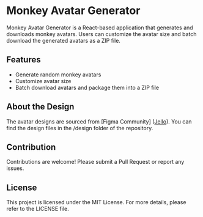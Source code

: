# Monkey Avatar Generator

Monkey Avatar Generator is a React-based application that generates and downloads monkey avatars. Users can customize the avatar size and batch download the generated avatars as a ZIP file.

## Features

- Generate random monkey avatars
- Customize avatar size
- Batch download avatars and package them into a ZIP file

## About the Design

The avatar designs are sourced from [Figma Community] ([Jello](https://www.figma.com/community/file/1070732790145853382/monkey-kingdom-nft-avatar-generator)). You can find the design files in the /design folder of the repository.

## Contribution

Contributions are welcome! Please submit a Pull Request or report any issues.

## License

This project is licensed under the MIT License. For more details, please refer to the LICENSE file.
